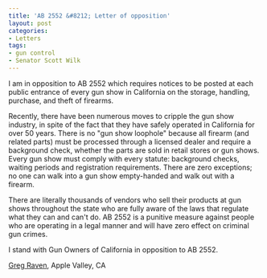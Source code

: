```yaml
---
title: 'AB 2552 &#8212; Letter of opposition'
layout: post
categories:
- Letters
tags:
- gun control
- Senator Scott Wilk
---
```


I am in opposition to AB 2552 which requires notices to be posted at each public entrance of every gun show in California on the storage, handling, purchase, and theft of firearms.

Recently, there have been numerous moves to cripple the gun show industry, in spite of the fact that they have safely operated in California for over 50 years. There is no "gun show loophole" because all firearm (and related parts) must be processed through a licensed dealer and require a background check, whether the parts are sold in retail stores or gun shows. Every gun show must comply with every statute: background checks, waiting periods and registration requirements. There are zero exceptions; no one can walk into a gun show empty-handed and walk out with a firearm.

There are literally thousands of vendors who sell their products at gun shows throughout the state who are fully aware of the laws that regulate what they can and can't do. AB 2552 is a punitive measure against people who are operating in a legal manner and will have zero effect on criminal gun crimes.

I stand with Gun Owners of California in opposition to AB 2552.

[Greg Raven](https://www.gregraven.org/), Apple Valley, CA
